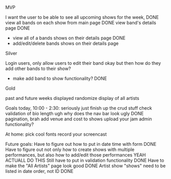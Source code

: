 MVP

I want the user to be able to see all upcoming shows for the week, DONE
view all bands on each show from main page DONE
view band's details page DONE
* view all of a bands shows on their details page DONE
* add/edit/delete bands shows on their details page

Silver

Login users, only allow users to edit their band
okay but then how do they add other bands to their show?
* make add band to show functionality? DONE

Gold

past and future weeks displayed
randomize display of all artists

Goals today, 10:00 - 2:30:
seriously just finish up the crud stuff
check validation of bio length
ugh why does the nav bar look ugly DONE
pagination, brah
add venue and cost to shows
upload your jam
admin functionality?


At home:
pick cool fonts
record your screencast

Future goals:
Have to figure out how to put in date time with form DONE
Have to figure out not only how to create shows with multiple performances, but also how to add/edit those performances YEAH ACTUALL DO THIS
Still have to put in validation functionality DONE
Have to make the "All Artists" page look good DONE
Artist show "shows" need to be listed in date order, not ID DONE
